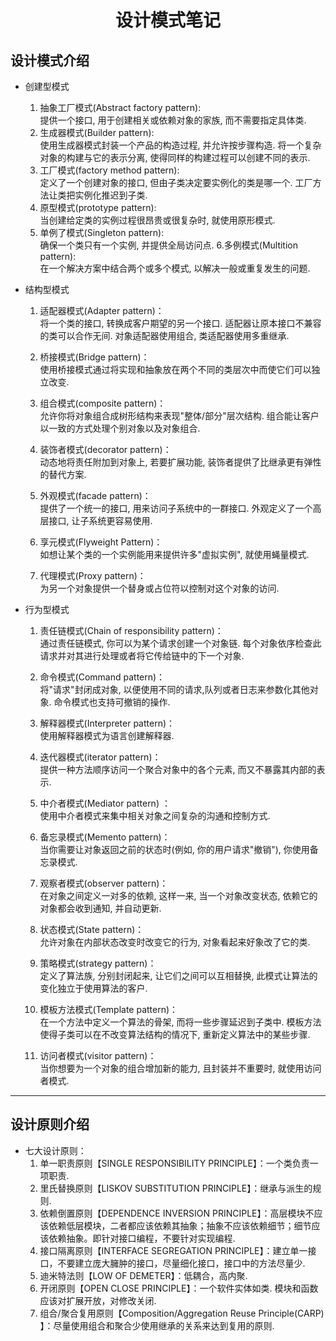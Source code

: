 # <p align = "center"> 设计模式笔记 </p>
## 设计模式介绍
- 创建型模式
    1. 抽象工厂模式(Abstract factory pattern):  
    提供一个接口, 用于创建相关或依赖对象的家族, 而不需要指定具体类.
    2. 生成器模式(Builder pattern):  
    使用生成器模式封装一个产品的构造过程, 并允许按步骤构造. 将一个复杂对象的构建与它的表示分离, 使得同样的构建过程可以创建不同的表示.
    3. 工厂模式(factory method pattern):     
    定义了一个创建对象的接口, 但由子类决定要实例化的类是哪一个. 工厂方法让类把实例化推迟到子类.
    4. 原型模式(prototype pattern):  
    当创建给定类的实例过程很昂贵或很复杂时, 就使用原形模式.
    5. 单例了模式(Singleton pattern):   
    确保一个类只有一个实例, 并提供全局访问点.
    6.多例模式(Multition pattern):   
    在一个解决方案中结合两个或多个模式, 以解决一般或重复发生的问题.

- 结构型模式
    1. 适配器模式(Adapter pattern)：  
    将一个类的接口, 转换成客户期望的另一个接口. 适配器让原本接口不兼容的类可以合作无间. 对象适配器使用组合, 类适配器使用多重继承.
    
    2. 桥接模式(Bridge pattern)：  
    使用桥接模式通过将实现和抽象放在两个不同的类层次中而使它们可以独立改变.
    
    3. 组合模式(composite pattern)：  
    允许你将对象组合成树形结构来表现"整体/部分"层次结构. 组合能让客户以一致的方式处理个别对象以及对象组合.
    
    4. 装饰者模式(decorator pattern)：  
    动态地将责任附加到对象上, 若要扩展功能, 装饰者提供了比继承更有弹性的替代方案.
    
    5. 外观模式(facade pattern)：  
    提供了一个统一的接口, 用来访问子系统中的一群接口. 外观定义了一个高层接口, 让子系统更容易使用.
    
    6. 享元模式(Flyweight Pattern)：  
    如想让某个类的一个实例能用来提供许多"虚拟实例", 就使用蝇量模式.
    
    7. 代理模式(Proxy pattern)：  
    为另一个对象提供一个替身或占位符以控制对这个对象的访问.

- 行为型模式
    1. 责任链模式(Chain of responsibility pattern)：  
    通过责任链模式, 你可以为某个请求创建一个对象链. 每个对象依序检查此请求并对其进行处理或者将它传给链中的下一个对象.
    
    2. 命令模式(Command pattern)：  
    将"请求"封闭成对象, 以便使用不同的请求,队列或者日志来参数化其他对象. 命令模式也支持可撤销的操作.
    
    3. 解释器模式(Interpreter pattern)：  
    使用解释器模式为语言创建解释器.
    
    4. 迭代器模式(iterator pattern)：  
    提供一种方法顺序访问一个聚合对象中的各个元素, 而又不暴露其内部的表示.
    
    5. 中介者模式(Mediator pattern) ：  
    使用中介者模式来集中相关对象之间复杂的沟通和控制方式.
    
    6. 备忘录模式(Memento pattern)：  
    当你需要让对象返回之前的状态时(例如, 你的用户请求"撤销"), 你使用备忘录模式.
    
    7. 观察者模式(observer pattern)：  
    在对象之间定义一对多的依赖, 这样一来, 当一个对象改变状态, 依赖它的对象都会收到通知, 并自动更新.
    
    8. 状态模式(State pattern)：  
    允许对象在内部状态改变时改变它的行为, 对象看起来好象改了它的类.
    
    9. 策略模式(strategy pattern)：  
    定义了算法族, 分别封闭起来, 让它们之间可以互相替换, 此模式让算法的变化独立于使用算法的客户.
    
    10. 模板方法模式(Template pattern)：  
    在一个方法中定义一个算法的骨架, 而将一些步骤延迟到子类中. 模板方法使得子类可以在不改变算法结构的情况下, 重新定义算法中的某些步骤.
    
    11. 访问者模式(visitor pattern)：  
    当你想要为一个对象的组合增加新的能力, 且封装并不重要时, 就使用访问者模式.


--------------------------------------------------------------------------------------------------
## 设计原则介绍
- 七大设计原则：
    1. 单一职责原则【SINGLE RESPONSIBILITY PRINCIPLE】：一个类负责一项职责.
    2. 里氏替换原则【LISKOV SUBSTITUTION PRINCIPLE】：继承与派生的规则.
    3. 依赖倒置原则【DEPENDENCE INVERSION PRINCIPLE】：高层模块不应该依赖低层模块，二者都应该依赖其抽象；抽象不应该依赖细节；细节应该依赖抽象。即针对接口编程，不要针对实现编程.
    4. 接口隔离原则【INTERFACE SEGREGATION PRINCIPLE】：建立单一接口，不要建立庞大臃肿的接口，尽量细化接口，接口中的方法尽量少.
    5. 迪米特法则【LOW OF DEMETER】：低耦合，高内聚.
    6. 开闭原则【OPEN CLOSE PRINCIPLE】：一个软件实体如类. 模块和函数应该对扩展开放，对修改关闭.
    7. 组合/聚合复用原则【Composition/Aggregation Reuse Principle(CARP) 】：尽量使用组合和聚合少使用继承的关系来达到复用的原则.